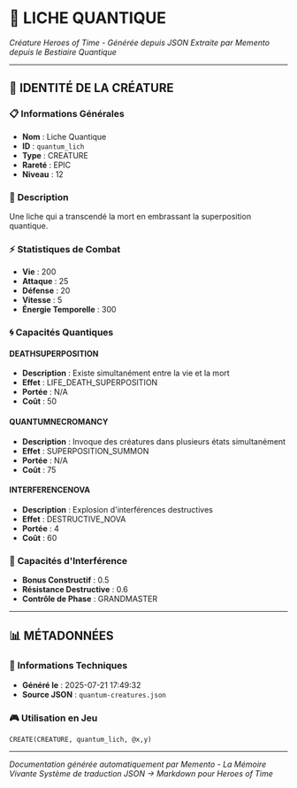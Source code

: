 # 🦅 **LICHE QUANTIQUE**
*Créature Heroes of Time - Générée depuis JSON*
*Extraite par Memento depuis le Bestiaire Quantique*

---

## 🎯 **IDENTITÉ DE LA CRÉATURE**

### 📋 **Informations Générales**
- **Nom** : Liche Quantique
- **ID** : `quantum_lich`
- **Type** : CREATURE
- **Rareté** : EPIC
- **Niveau** : 12

### 📖 **Description**
Une liche qui a transcendé la mort en embrassant la superposition quantique.

### ⚡ **Statistiques de Combat**
- **Vie** : 200
- **Attaque** : 25
- **Défense** : 20
- **Vitesse** : 5
- **Énergie Temporelle** : 300

### 🌀 **Capacités Quantiques**

#### **DEATHSUPERPOSITION**
- **Description** : Existe simultanément entre la vie et la mort
- **Effet** : LIFE_DEATH_SUPERPOSITION
- **Portée** : N/A
- **Coût** : 50

#### **QUANTUMNECROMANCY**
- **Description** : Invoque des créatures dans plusieurs états simultanément
- **Effet** : SUPERPOSITION_SUMMON
- **Portée** : N/A
- **Coût** : 75

#### **INTERFERENCENOVA**
- **Description** : Explosion d'interférences destructives
- **Effet** : DESTRUCTIVE_NOVA
- **Portée** : 4
- **Coût** : 60

### 🌊 **Capacités d'Interférence**
- **Bonus Constructif** : 0.5
- **Résistance Destructive** : 0.6
- **Contrôle de Phase** : GRANDMASTER


---

## 📊 **MÉTADONNÉES**

### 🔧 **Informations Techniques**
- **Généré le** : 2025-07-21 17:49:32
- **Source JSON** : `quantum-creatures.json`

### 🎮 **Utilisation en Jeu**
```hots
CREATE(CREATURE, quantum_lich, @x,y)
```

---

*Documentation générée automatiquement par Memento - La Mémoire Vivante*
*Système de traduction JSON → Markdown pour Heroes of Time*

